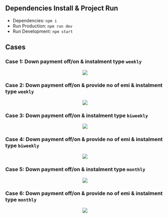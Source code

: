 ## Dependencies Install & Project Run

- Dependencies: `npm i`
- Run Production: `npm run dev`
- Run Development: `npm start`

## Cases

### Case 1: Down payment off/on & instalment type `weekly`

<p align="center">
  <img src="https://user-images.githubusercontent.com/31995155/191923523-c91866e3-274f-4a1b-beab-bebae6651a6f.png">
</p>

### Case 2: Down payment off/on & provide no of emi & instalment type `weekly`

<p align="center">
  <img src="https://user-images.githubusercontent.com/31995155/191923930-f7b171f1-443b-4609-a211-7470063914d0.png">
</p>

### Case 3: Down payment off/on & instalment type `biweekly`

<p align="center">
  <img src="https://user-images.githubusercontent.com/31995155/191924144-151ff4dd-2509-48d2-bea6-138ab7cf02ed.png">
</p>

### Case 4: Down payment off/on & provide no of emi & instalment type `biweekly`

<p align="center">
  <img src="https://user-images.githubusercontent.com/31995155/191924244-3b28cd88-938b-4c79-8480-bbeded61dc5e.png">
</p>

### Case 5: Down payment off/on & instalment type `monthly`

<p align="center">
  <img src="https://user-images.githubusercontent.com/31995155/191924401-b112979a-b5d7-42a6-8a6b-b3c65db003f9.png">
</p>

### Case 6: Down payment off/on & provide no of emi & instalment type `monthly`

<p align="center">
  <img src="https://user-images.githubusercontent.com/31995155/191924540-5a357637-bca8-43ad-9256-ec02a5fcaf6f.png">
</p>
